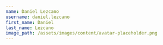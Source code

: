 ```yaml
---
name: Daniel Lezcano
username: daniel.lezcano
first_name: Daniel
last_name: Lezcano
image_path: /assets/images/content/avatar-placeholder.png
---
```

